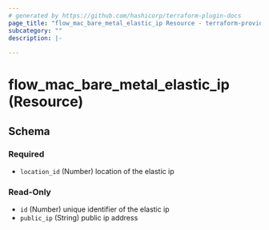 ```yaml
---
# generated by https://github.com/hashicorp/terraform-plugin-docs
page_title: "flow_mac_bare_metal_elastic_ip Resource - terraform-provider-flow"
subcategory: ""
description: |-
  
---
```


# flow_mac_bare_metal_elastic_ip (Resource)





<!-- schema generated by tfplugindocs -->
## Schema

### Required

- `location_id` (Number) location of the elastic ip

### Read-Only

- `id` (Number) unique identifier of the elastic ip
- `public_ip` (String) public ip address


